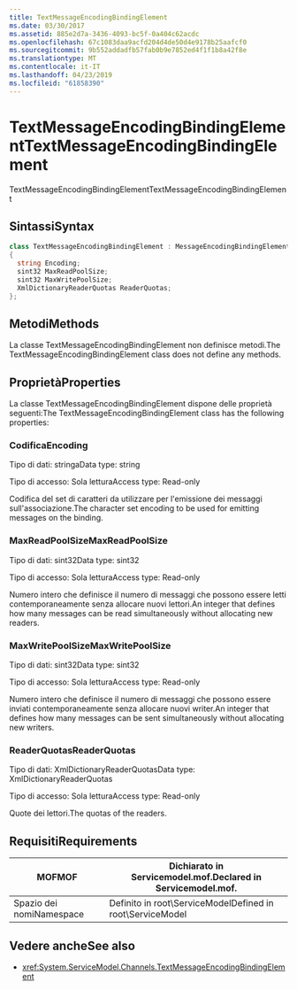 ```yaml
---
title: TextMessageEncodingBindingElement
ms.date: 03/30/2017
ms.assetid: 885e2d7a-3436-4093-bc5f-0a404c62acdc
ms.openlocfilehash: 67c1083daa9acfd204d4de50d4e9178b25aafcf0
ms.sourcegitcommit: 9b552addadfb57fab0b9e7852ed4f1f1b8a42f8e
ms.translationtype: MT
ms.contentlocale: it-IT
ms.lasthandoff: 04/23/2019
ms.locfileid: "61858390"
---
```

# <a name="textmessageencodingbindingelement"></a><span data-ttu-id="37a35-102">TextMessageEncodingBindingElement</span><span class="sxs-lookup"><span data-stu-id="37a35-102">TextMessageEncodingBindingElement</span></span>
<span data-ttu-id="37a35-103">TextMessageEncodingBindingElement</span><span class="sxs-lookup"><span data-stu-id="37a35-103">TextMessageEncodingBindingElement</span></span>  
  
## <a name="syntax"></a><span data-ttu-id="37a35-104">Sintassi</span><span class="sxs-lookup"><span data-stu-id="37a35-104">Syntax</span></span>  
  
```csharp
class TextMessageEncodingBindingElement : MessageEncodingBindingElement  
{  
  string Encoding;  
  sint32 MaxReadPoolSize;  
  sint32 MaxWritePoolSize;  
  XmlDictionaryReaderQuotas ReaderQuotas;  
};  
```  
  
## <a name="methods"></a><span data-ttu-id="37a35-105">Metodi</span><span class="sxs-lookup"><span data-stu-id="37a35-105">Methods</span></span>  
 <span data-ttu-id="37a35-106">La classe TextMessageEncodingBindingElement non definisce metodi.</span><span class="sxs-lookup"><span data-stu-id="37a35-106">The TextMessageEncodingBindingElement class does not define any methods.</span></span>  
  
## <a name="properties"></a><span data-ttu-id="37a35-107">Proprietà</span><span class="sxs-lookup"><span data-stu-id="37a35-107">Properties</span></span>  
 <span data-ttu-id="37a35-108">La classe TextMessageEncodingBindingElement dispone delle proprietà seguenti:</span><span class="sxs-lookup"><span data-stu-id="37a35-108">The TextMessageEncodingBindingElement class has the following properties:</span></span>  
  
### <a name="encoding"></a><span data-ttu-id="37a35-109">Codifica</span><span class="sxs-lookup"><span data-stu-id="37a35-109">Encoding</span></span>  
 <span data-ttu-id="37a35-110">Tipo di dati: stringa</span><span class="sxs-lookup"><span data-stu-id="37a35-110">Data type: string</span></span>  
  
 <span data-ttu-id="37a35-111">Tipo di accesso: Sola lettura</span><span class="sxs-lookup"><span data-stu-id="37a35-111">Access type: Read-only</span></span>  
  
 <span data-ttu-id="37a35-112">Codifica del set di caratteri da utilizzare per l'emissione dei messaggi sull'associazione.</span><span class="sxs-lookup"><span data-stu-id="37a35-112">The character set encoding to be used for emitting messages on the binding.</span></span>  
  
### <a name="maxreadpoolsize"></a><span data-ttu-id="37a35-113">MaxReadPoolSize</span><span class="sxs-lookup"><span data-stu-id="37a35-113">MaxReadPoolSize</span></span>  
 <span data-ttu-id="37a35-114">Tipo di dati: sint32</span><span class="sxs-lookup"><span data-stu-id="37a35-114">Data type: sint32</span></span>  
  
 <span data-ttu-id="37a35-115">Tipo di accesso: Sola lettura</span><span class="sxs-lookup"><span data-stu-id="37a35-115">Access type: Read-only</span></span>  
  
 <span data-ttu-id="37a35-116">Numero intero che definisce il numero di messaggi che possono essere letti contemporaneamente senza allocare nuovi lettori.</span><span class="sxs-lookup"><span data-stu-id="37a35-116">An integer that defines how many messages can be read simultaneously without allocating new readers.</span></span>  
  
### <a name="maxwritepoolsize"></a><span data-ttu-id="37a35-117">MaxWritePoolSize</span><span class="sxs-lookup"><span data-stu-id="37a35-117">MaxWritePoolSize</span></span>  
 <span data-ttu-id="37a35-118">Tipo di dati: sint32</span><span class="sxs-lookup"><span data-stu-id="37a35-118">Data type: sint32</span></span>  
  
 <span data-ttu-id="37a35-119">Tipo di accesso: Sola lettura</span><span class="sxs-lookup"><span data-stu-id="37a35-119">Access type: Read-only</span></span>  
  
 <span data-ttu-id="37a35-120">Numero intero che definisce il numero di messaggi che possono essere inviati contemporaneamente senza allocare nuovi writer.</span><span class="sxs-lookup"><span data-stu-id="37a35-120">An integer that defines how many messages can be sent simultaneously without allocating new writers.</span></span>  
  
### <a name="readerquotas"></a><span data-ttu-id="37a35-121">ReaderQuotas</span><span class="sxs-lookup"><span data-stu-id="37a35-121">ReaderQuotas</span></span>  
 <span data-ttu-id="37a35-122">Tipo di dati: XmlDictionaryReaderQuotas</span><span class="sxs-lookup"><span data-stu-id="37a35-122">Data type: XmlDictionaryReaderQuotas</span></span>  
  
 <span data-ttu-id="37a35-123">Tipo di accesso: Sola lettura</span><span class="sxs-lookup"><span data-stu-id="37a35-123">Access type: Read-only</span></span>  
  
 <span data-ttu-id="37a35-124">Quote dei lettori.</span><span class="sxs-lookup"><span data-stu-id="37a35-124">The quotas of the readers.</span></span>  
  
## <a name="requirements"></a><span data-ttu-id="37a35-125">Requisiti</span><span class="sxs-lookup"><span data-stu-id="37a35-125">Requirements</span></span>  
  
|<span data-ttu-id="37a35-126">MOF</span><span class="sxs-lookup"><span data-stu-id="37a35-126">MOF</span></span>|<span data-ttu-id="37a35-127">Dichiarato in Servicemodel.mof.</span><span class="sxs-lookup"><span data-stu-id="37a35-127">Declared in Servicemodel.mof.</span></span>|  
|---------|-----------------------------------|  
|<span data-ttu-id="37a35-128">Spazio dei nomi</span><span class="sxs-lookup"><span data-stu-id="37a35-128">Namespace</span></span>|<span data-ttu-id="37a35-129">Definito in root\ServiceModel</span><span class="sxs-lookup"><span data-stu-id="37a35-129">Defined in root\ServiceModel</span></span>|  
  
## <a name="see-also"></a><span data-ttu-id="37a35-130">Vedere anche</span><span class="sxs-lookup"><span data-stu-id="37a35-130">See also</span></span>

- <xref:System.ServiceModel.Channels.TextMessageEncodingBindingElement>
